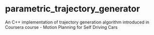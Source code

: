 # parametric_trajectory_generator
An C++ implementation of trajectory generation algorithm introduced in Coursera course - Motion Planning for Self Driving Cars
